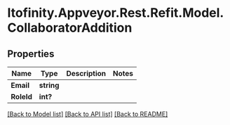 # Itofinity.Appveyor.Rest.Refit.Model.CollaboratorAddition
## Properties

Name | Type | Description | Notes
------------ | ------------- | ------------- | -------------
**Email** | **string** |  | 
**RoleId** | **int?** |  | 

[[Back to Model list]](../README.md#documentation-for-models) [[Back to API list]](../README.md#documentation-for-api-endpoints) [[Back to README]](../README.md)

